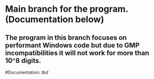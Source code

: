 # Main branch for the program. (Documentation below)
## The program in this branch focuses on performant Windows code but due to GMP incompatibilities it will not work for more than 10^8 digits.


#Documentation:
*tbd*
